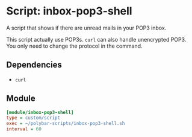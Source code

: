 # Script: inbox-pop3-shell

A script that shows if there are unread mails in your POP3 inbox.

This script actually use POP3s. `curl` can also handle unencrypted POP3. You only need to change the protocol in the command.


## Dependencies

* `curl`


## Module

```ini
[module/inbox-pop3-shell]
type = custom/script
exec = ~/polybar-scripts/inbox-pop3-shell.sh
interval = 60
```
